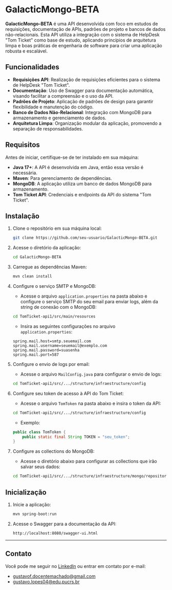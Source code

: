 
# GalacticMongo-BETA

**GalacticMongo-BETA** é uma API desenvolvida com foco em estudos de requisições, documentação de APIs, padrões de projeto e bancos de dados não-relacionais. Esta API utiliza a integração com o sistema de HelpDesk "Tom Ticket" como base de estudo, aplicando princípios de arquitetura limpa e boas práticas de engenharia de software para criar uma aplicação robusta e escalável.

## Funcionalidades

- **Requisições API**: Realização de requisições eficientes para o sistema de HelpDesk "Tom Ticket".
- **Documentação**: Uso de Swagger para documentação automática, visando facilitar a compreensão e o uso da API.
- **Padrões de Projeto**: Aplicação de padrões de design para garantir flexibilidade e manutenção do código.
- **Banco de Dados Não-Relacional**: Integração com MongoDB para armazenamento e gerenciamento de dados.
- **Arquitetura Limpa**: Organização modular da aplicação, promovendo a separação de responsabilidades.

## Requisitos

Antes de iniciar, certifique-se de ter instalado em sua máquina:

- **Java 17+**: A API é desenvolvida em Java, então essa versão é necessária.
- **Maven**: Para gerenciamento de dependências.
- **MongoDB**: A aplicação utiliza um banco de dados MongoDB para armazenamento.
- **Tom Ticket API**: Credenciais e endpoints da API do sistema "Tom Ticket".

## Instalação

1. Clone o repositório em sua máquina local:
   ```bash
   git clone https://github.com/seu-usuario/GalacticMongo-BETA.git
   ```

2. Acesse o diretório da aplicação:
   ```bash
   cd GalacticMongo-BETA
   ```

3. Carregue as dependências Maven:
   ```bash
   mvn clean install
   ```

4. Configure o serviço SMTP e MongoDB:
   - Acesse o arquivo `application.properties` na pasta abaixo e configure o serviço SMTP do seu email para enviar logs, além da string de conexão com o MongoDB:
   ```bash
   cd TomTicket-api1/src/main/resources
   ```
   - Insira as seguintes configurações no arquivo `application.properties`:
   ```properties
   spring.mail.host=smtp.seuemail.com
   spring.mail.username=seuemail@exemplo.com
   spring.mail.password=suasenha
   spring.mail.port=587
   ```

5. Configure o envio de logs por email:
   - Acesse o arquivo `MailConfig.java` para configurar o envio de logs:
   ```bash
   cd TomTicket-api1/src/.../structure/infraestructure/config
   ```

6. Configure seu token de acesso à API do Tom Ticket:
   - Acesse o arquivo `TomToken` na pasta abaixo e insira o token da API:
   ```bash
   cd TomTicket-api1/src/.../structure/infraestructure/config
   ```
   - Exemplo:
   ```java
   public class TomToken {
       public static final String TOKEN = "seu_token";
   }
   ```

7. Configure as collections do MongoDB:
   - Acesse o diretório abaixo para configurar as collections que irão salvar seus dados:
   ```bash
   cd TomTicket-api1/src/.../structure/infraestructure/mongo/repositories
   ```

## Inicialização

1. Inicie a aplicação:
   ```bash
   mvn spring-boot:run
   ```

2. Acesse o Swagger para a documentação da API:
   ```
   http://localhost:8080/swagger-ui.html
   ```

---

## Contato

Você pode me seguir no [LinkedIn](https://www.linkedin.com/in/gustavomachado-dev/) ou entrar em contato por e-mail:

- gustavof.docentemachado@gmail.com
- gustavo.lopes04@edu.pucrs.br
